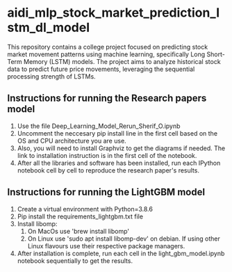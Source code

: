 # aidi_mlp_stock_market_prediction_lstm_dl_model

This repository contains a college project focused on predicting stock market movement patterns using machine learning, specifically Long Short-Term Memory (LSTM) models. The project aims to analyze historical stock data to predict future price movements, leveraging the sequential processing strength of LSTMs.

## Instructions for running the Research papers model

1. Use the file Deep_Learning_Model_Rerun_Sherif_O.ipynb
2. Uncomment the neccesary pip install line in the first cell based on the OS and CPU architecture you are use.
3. Also, you will need to install Graphviz to get the diagrams if needed. The link to installation instruction is in the first cell of the notebook.
4. After all the libraries and software has been installed, run each IPython notebook cell by cell to reproduce the research paper's results.

## Instructions for running the LightGBM model

1. Create a virtual environment with Python=3.8.6
2. Pip install the requirements_lightgbm.txt file
3. Install libomp:
    1. On MacOs use 'brew install libomp'
    2. On Linux use 'sudo apt install libomp-dev' on debian. If using other Linux flavours use their respective package managers.
4. After installation is complete, run each cell in the light_gbm_model.ipynb notebook sequentially to get the results.
